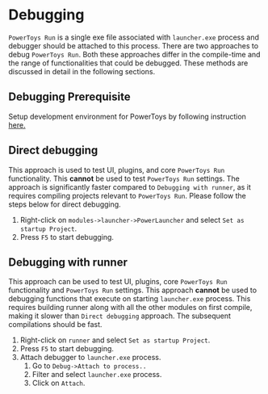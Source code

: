 # Debugging
`PowerToys Run` is a single exe file associated with `launcher.exe` process and debugger should be attached to this process. There are two approaches to debug `PowerToys Run`. Both these approaches differ in the compile-time and the range of functionalities that could be debugged. These methods are discussed in detail in the following sections.


## Debugging Prerequisite
Setup development environment for PowerToys by following instruction [here.](https://github.com/microsoft/PowerToys/tree/master/doc/devdocs#prerequisites-for-compiling-powertoys)

## Direct debugging
This approach is used to test UI, plugins, and core `PowerToys Run` functionality. This **cannot** be used to test `PowerToys Run` settings. The approach is significantly faster compared to `Debugging with runner`, as it requires compiling projects relevant to `PowerToys Run`. Please follow the steps below for direct debugging.
1. Right-click on `modules->launcher->PowerLauncher` and select `Set as startup Project`. 
2. Press `F5` to start debugging.

## Debugging with runner
This approach can be used to test UI, plugins, core `PowerToys Run` functionality and `PowerToys Run` settings. This approach **cannot** be used to debugging functions that execute on starting `launcher.exe` process. This requires building runner along with all the other modules on first compile, making it slower than `Direct debugging` approach. The subsequent compilations should be fast.
1. Right-click on `runner` and select `Set as startup Project`. 
2. Press `F5` to start debugging.
3. Attach debugger to `launcher.exe` process. 
    1. Go to `Debug->Attach to process..`
    2. Filter and select `launcher.exe` process. 
    3. Click on `Attach`.

